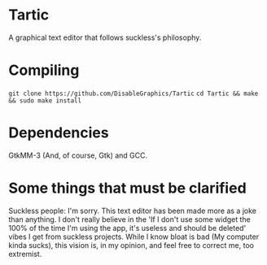 # Tartic
A graphical text editor that follows suckless's philosophy. 

# Compiling
```git clone https://github.com/DisableGraphics/Tartic```
```cd Tartic && make && sudo make install```

# Dependencies
GtkMM-3 (And, of course, Gtk) and GCC.

# Some things that must be clarified
Suckless people: I'm sorry. This text editor has been made more as a joke than anything. I don't really believe in the 'If I don't use some widget the 100% of the time I'm using the app, it's useless and should be deleted' vibes I get from suckless projects. While I know bloat is bad (My computer kinda sucks), this vision is, in my opinion, and feel free to correct me, too extremist.
